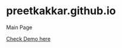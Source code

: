 # preetkakkar.github.io
Main Page

<a href="preetkakkar.github.io" target="_blank">Check Demo here</a>
